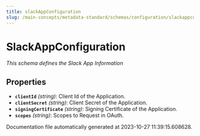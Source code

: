 ```yaml
---
title: slackAppConfiguration
slug: /main-concepts/metadata-standard/schemas/configuration/slackappconfiguration
---
```


# SlackAppConfiguration

*This schema defines the Slack App Information*

## Properties

- **`clientId`** *(string)*: Client Id of the Application.
- **`clientSecret`** *(string)*: Client Secret of the Application.
- **`signingCertificate`** *(string)*: Signing Certificate of the Application.
- **`scopes`** *(string)*: Scopes to Request in OAuth.


Documentation file automatically generated at 2023-10-27 11:39:15.608628.
